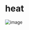 # heat

![image](https://github.com/Jimmy01240397/CTF-writeup/assets/57281249/759fb46a-45d1-4c92-8853-72af7f41ebf1)


